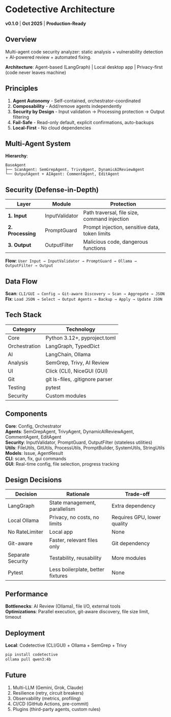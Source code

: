 # Codetective Architecture

**v0.1.0** | **Oct 2025** | **Production-Ready**

## Overview
Multi-agent code security analyzer: static analysis + vulnerability detection + AI-powered review + automated fixing.

**Architecture**: Agent-based (LangGraph) | Local desktop app | Privacy-first (code never leaves machine)

## Principles
1. **Agent Autonomy** - Self-contained, orchestrator-coordinated
2. **Composability** - Add/remove agents independently
3. **Security by Design** - Input validation → Processing protection → Output filtering
4. **Fail-Safe** - Read-only default, explicit confirmations, auto-backups
5. **Local-First** - No cloud dependencies

## Multi-Agent System

**Hierarchy**:
```
BaseAgent
├── ScanAgent: SemGrepAgent, TrivyAgent, DynamicAIReviewAgent
└── OutputAgent + AIAgent: CommentAgent, EditAgent
```

## Security (Defense-in-Depth)

| Layer | Module | Protection |
|-------|--------|------------|
| **1. Input** | InputValidator | Path traversal, file size, command injection |
| **2. Processing** | PromptGuard | Prompt injection, sensitive data, token limits |
| **3. Output** | OutputFilter | Malicious code, dangerous functions |

**Flow**: `User Input → InputValidator → PromptGuard → Ollama → OutputFilter → Output`

## Data Flow

**Scan**: `CLI/GUI → Config → Git-aware Discovery → Scan → Aggregate → JSON`  
**Fix**: `Load JSON → Select → Output Agents → Backup → Apply → Update JSON`

## Tech Stack

| Category | Technology |
|----------|-----------|
| Core | Python 3.12+, pyproject.toml |
| Orchestration | LangGraph, TypedDict |
| AI | LangChain, Ollama |
| Analysis | SemGrep, Trivy, AI Review |
| UI | Click (CLI), NiceGUI (GUI) |
| Git | git ls-files, .gitignore parser |
| Testing | pytest |
| Security | Custom modules |

## Components

**Core**: Config, Orchestrator  
**Agents**: SemGrepAgent, TrivyAgent, DynamicAIReviewAgent, CommentAgent, EditAgent  
**Security**: InputValidator, PromptGuard, OutputFilter (stateless utilities)  
**Utils**: FileUtils, GitUtils, ProcessUtils, PromptBuilder, SystemUtils, StringUtils  
**Models**: Issue, AgentResult  
**CLI**: scan, fix, gui commands  
**GUI**: Real-time config, file selection, progress tracking

## Design Decisions

| Decision | Rationale | Trade-off |
|----------|-----------|-----------|
| LangGraph | State management, parallelism | Extra dependency |
| Local Ollama | Privacy, no costs, no limits | Requires GPU, lower quality |
| No RateLimiter | Local app | None |
| Git-aware | Faster, relevant files only | Git dependency |
| Separate Security | Testability, reusability | More modules |
| Pytest | Less boilerplate, better fixtures | None |

## Performance

**Bottlenecks**: AI Review (Ollama), file I/O, external tools  
**Optimizations**: Parallel execution, git-aware discovery, file size limit, timeout  

## Deployment

**Local**: Codetective (CLI/GUI) + Ollama + SemGrep + Trivy

```bash
pip install codetective
ollama pull qwen3:4b
```

## Future

1. Multi-LLM (Gemini, Grok, Claude)
2. Resilience (retry, circuit breakers)
3. Observability (metrics, profiling)
4. CI/CD (GitHub Actions, pre-commit)
5. Plugins (third-party agents, custom rules)
